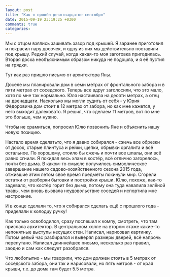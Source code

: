 ```yaml
---
layout: post
title: "Как я провёл девятнадцатое сентября"
date: 2015-09-19 23:19:25 +0300
comments: true
categories: 
---
```

Мы с отцом взялись зашивать зазор под крышей. Я заранее приготовил и покрасил пару досочек, и одну из них мы действительно поставили под крышу. Редкий случай, когда какая-то моя заготовка пригодилась. Вторая доска необъяснимым образом никуда не подошла, и я её пустил на грядки.

Тут как раз пришло письмо от архитектора Яны.

Доселе мы планировали дом в семи метрах от фронтального забора и в пяти метрах от соседского. Теперь все вдруг заголосили, что это мало, хотя по мне так нормально. Юля настаивала на десяти метрах, а отец на двенадцати. Насколько мы могли судить от себя - у Юрия Фёдоровича дом стоит в 12 метрах от забора, но как мне кажется, у него выходит далековато. Я решил, что сделаем 11 метров, вот по мне это больше, чем нужно.

Чтобы не срамиться, попросил Юлю позвонить Яне и объяснить нашу новую позицию.


Настало время сделатьто, что я давно собирался - сжечь все обрезки от досок, старые плинтуса и рейки, щепки, обрывки оргалита и всё остальное. По хорошему, стоило бы сжечь и почти все шпалы, они всё равно сгнили. Я покидал весь хлам в костёр, всё отлично загорелось, почти без дыма. В каком-то смысле получилось символическое завершение нашего садово-хозяйственного сезона 2015 года, отжившие этим летом своё время предметы покинули мир. Сгорели остатки от разборки бытовки и постройки крыши. Юлю, похоже, как-то задевало, что костёр горит без дыма, потому она туда навалила зелёной травы, чем вновь вызвала неудовольствие соседей и испортила мне настроение.

И в конце сделали то, что я собирался сделать ещё с прошлого года - приделали к колодцу ручку!

Как только освободился, сразу поспешил к компу, смотреть, что там прислала архитектор. В центральном холле на втором этаже какие-то непонятные выступы несущих стен. Написал, нарисовал картинку. Потом целый час разбирался и выверял размеры дверей, всё напрочь перепутано. Написал длиннейшее письмо, несколько раз правил, заодно и сам как следует разобрался.

Что любопытно - мы говорили, что дом должен стоять в 5 метрах от соседского забора, они так и нарисовали, но пять метров - от края крыши, т.е. до дома там будет 5.5 метра.